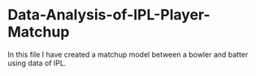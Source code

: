 # Data-Analysis-of-IPL-Player-Matchup
In this file I have created a matchup model between a bowler and batter using data of IPL.
